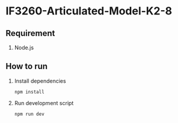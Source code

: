 # IF3260-Articulated-Model-K2-8

## Requirement

1. Node.js

## How to run

1. Install dependencies

    ```
    npm install
    ```

2. Run development script

    ```
    npm run dev
    ```